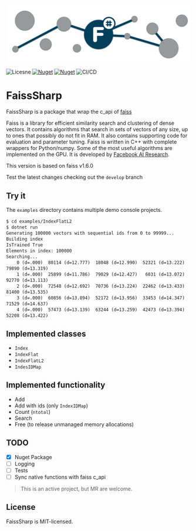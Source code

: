 ![Header](assets/header.png)


![Licesne](https://img.shields.io/badge/license-MIT-green)
[![Nuget](https://img.shields.io/nuget/v/FaissSharp)](https://www.nuget.org/packages/FaissSharp)
[![Nuget](https://img.shields.io/nuget/dt/FaissSharp)](https://www.nuget.org/packages/FaissSharp)
![CI/CD](https://gitlab.com/josetruyol/faisssharp/badges/master/pipeline.svg
)
# FaissSharp

FaissSharp is a package that wrap the c_api of [faiss](https://github.com/facebookresearch/faiss)

Faiss is a library for efficient similarity search and clustering of dense vectors. It contains algorithms that search in sets of vectors of any size, up to ones that possibly do not fit in RAM. It also contains supporting code for evaluation and parameter tuning. Faiss is written in C++ with complete wrappers for Python/numpy. Some of the most useful algorithms are implemented on the GPU. It is developed by [Facebook AI Research](https://research.fb.com/category/facebook-ai-research-fair/).

This version is based on faiss v1.6.0

Test the latest changes checking out the `develop` branch

## Try it

The `examples` directory contains multiple demo console projects.

```
$ cd examples/IndexFlatL2
$ dotnet run
Generating 100000 vectors with sequential ids from 0 to 99999...
Building index
IsTrained True
Elements in index: 100000
Searching...
    0 (d=.000)  80114 (d=12.777)  18048 (d=12.990)  52321 (d=13.222)  79890 (d=13.319)  
    1 (d=.000)  25899 (d=11.786)  79029 (d=12.427)   6031 (d=13.072)  92770 (d=13.113)  
    2 (d=.000)  72548 (d=12.692)  70736 (d=13.224)  22462 (d=13.433)  81400 (d=13.535)  
    3 (d=.000)  60856 (d=13.894)  52172 (d=13.956)  33453 (d=14.347)  71529 (d=14.637)  
    4 (d=.000)  57473 (d=13.139)  63244 (d=13.259)  42473 (d=13.394)  52208 (d=13.422) 
```

## Implemented classes

* `Index`
* `IndexFlat`
* `IndexFlatL2`
* `IndesIDMap`

## Implemented functionality

* Add
* Add with ids (only `IndexIDMap`)
* Count (`ntotal`)
* Search
* Free (to release unmanaged memory allocations)

## TODO
- [x] Nuget Package
- [ ] Logging
- [ ] Tests
- [ ] Sync native functions with faiss c_api

> This is an active project, but MR are welcome.

## License
FaissSharp is MIT-licensed.